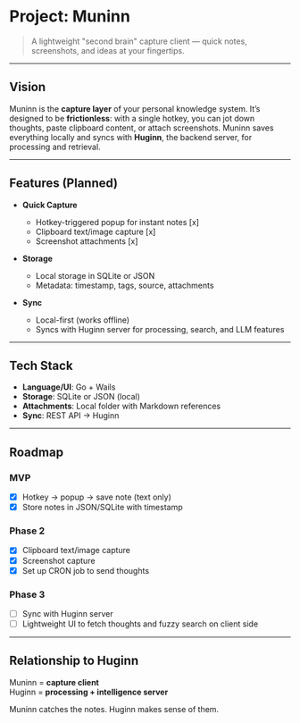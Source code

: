 # Project: Muninn

> A lightweight "second brain" capture client — quick notes, screenshots, and
> ideas at your fingertips.

---

## Vision

Muninn is the **capture layer** of your personal knowledge system. It’s designed
to be **frictionless**: with a single hotkey, you can jot down thoughts, paste
clipboard content, or attach screenshots. Muninn saves everything locally and
syncs with **Huginn**, the backend server, for processing and retrieval.

---

## Features (Planned)

- **Quick Capture**
  - Hotkey-triggered popup for instant notes [x]
  - Clipboard text/image capture [x]
  - Screenshot attachments [x]

- **Storage**
  - Local storage in SQLite or JSON
  - Metadata: timestamp, tags, source, attachments

- **Sync**
  - Local-first (works offline)
  - Syncs with Huginn server for processing, search, and LLM features

---

## Tech Stack

- **Language/UI**: Go + Wails
- **Storage**: SQLite or JSON (local)
- **Attachments**: Local folder with Markdown references
- **Sync**: REST API → Huginn

---

## Roadmap

### MVP
- [x] Hotkey → popup → save note (text only)
- [x] Store notes in JSON/SQLite with timestamp

### Phase 2
- [x] Clipboard text/image capture
- [x] Screenshot capture
- [x] Set up CRON job to send thoughts

### Phase 3
- [ ] Sync with Huginn server
- [ ] Lightweight UI to fetch thoughts and fuzzy search on client side

---

## Relationship to Huginn

Muninn = **capture client**  
Huginn = **processing + intelligence server**

Muninn catches the notes. Huginn makes sense of them.
